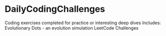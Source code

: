 # DailyCodingChallenges
Coding exercises completed for practice or interesting deep dives
Includes:
  Evolutionary Dots - an evolution simulation
  LeetCode Challenges
  

